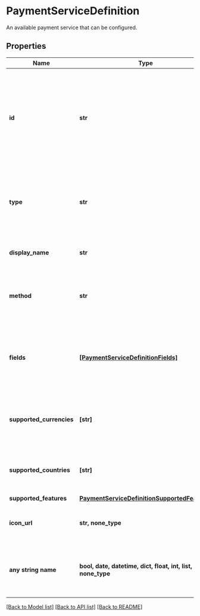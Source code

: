 # PaymentServiceDefinition

An available payment service that can be configured.

## Properties
Name | Type | Description | Notes
------------ | ------------- | ------------- | -------------
**id** | **str** | The ID of the payment service. This is the underlying provider followed by a dash followed by the payment method ID. | [optional] 
**type** | **str** | &#x60;payment-service-definition&#x60;. | [optional]  if omitted the server will use the default value of "payment-service-definition"
**display_name** | **str** | The display name of this service. | [optional] 
**method** | **str** | The ID of the payment method that this services handles. | [optional] 
**fields** | [**[PaymentServiceDefinitionFields]**](PaymentServiceDefinitionFields.md) | A list of fields that need to be submitted when activating the payment. service. | [optional] 
**supported_currencies** | **[str]** | A list of three-letter ISO currency codes that this service supports. | [optional] 
**supported_countries** | **[str]** | A list of two-letter ISO country codes that this service supports. | [optional] 
**supported_features** | [**PaymentServiceDefinitionSupportedFeatures**](PaymentServiceDefinitionSupportedFeatures.md) |  | [optional] 
**icon_url** | **str, none_type** | An icon to display for the payment service. | [optional] 
**any string name** | **bool, date, datetime, dict, float, int, list, str, none_type** | any string name can be used but the value must be the correct type | [optional]

[[Back to Model list]](../README.md#documentation-for-models) [[Back to API list]](../README.md#documentation-for-api-endpoints) [[Back to README]](../README.md)


